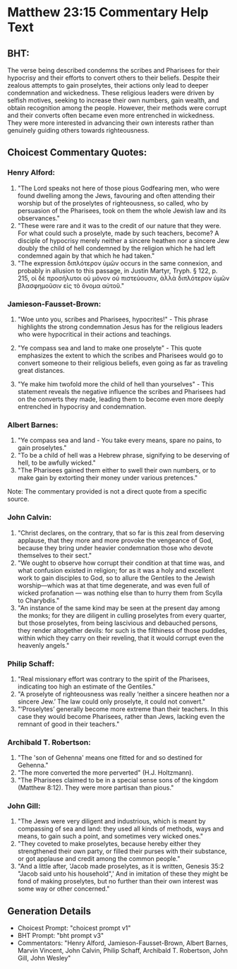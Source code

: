 # Matthew 23:15 Commentary Help Text

## BHT:
The verse being described condemns the scribes and Pharisees for their hypocrisy and their efforts to convert others to their beliefs. Despite their zealous attempts to gain proselytes, their actions only lead to deeper condemnation and wickedness. These religious leaders were driven by selfish motives, seeking to increase their own numbers, gain wealth, and obtain recognition among the people. However, their methods were corrupt and their converts often became even more entrenched in wickedness. They were more interested in advancing their own interests rather than genuinely guiding others towards righteousness.

## Choicest Commentary Quotes:
### Henry Alford:
1. "The Lord speaks not here of those pious Godfearing men, who were found dwelling among the Jews, favouring and often attending their worship but of the proselytes of righteousness, so called, who by persuasion of the Pharisees, took on them the whole Jewish law and its observances." 
2. "These were rare and it was to the credit of our nature that they were. For what could such a proselyte, made by such teachers, become? A disciple of hypocrisy merely neither a sincere heathen nor a sincere Jew doubly the child of hell condemned by the religion which he had left condemned again by that which he had taken."
3. "The expression διπλότερον ὑμῶν occurs in the same connexion, and probably in allusion to this passage, in Justin Martyr, Tryph. § 122, p. 215, οἱ δὲ προσήλυτοι οὐ μόνον οὐ πιστεύουσιν, ἀλλὰ διπλότερον ὑμῶν βλασφημοῦσιν εἰς τὸ ὄνομα αὐτοῦ."

### Jamieson-Fausset-Brown:
1. "Woe unto you, scribes and Pharisees, hypocrites!" - This phrase highlights the strong condemnation Jesus has for the religious leaders who were hypocritical in their actions and teachings.

2. "Ye compass sea and land to make one proselyte" - This quote emphasizes the extent to which the scribes and Pharisees would go to convert someone to their religious beliefs, even going as far as traveling great distances.

3. "Ye make him twofold more the child of hell than yourselves" - This statement reveals the negative influence the scribes and Pharisees had on the converts they made, leading them to become even more deeply entrenched in hypocrisy and condemnation.

### Albert Barnes:
1. "Ye compass sea and land - You take every means, spare no pains, to gain proselytes."
2. "To be a child of hell was a Hebrew phrase, signifying to be deserving of hell, to be awfully wicked."
3. "The Pharisees gained them either to swell their own numbers, or to make gain by extorting their money under various pretences."

Note: The commentary provided is not a direct quote from a specific source.

### John Calvin:
1. "Christ declares, on the contrary, that so far is this zeal from deserving applause, that they more and more provoke the vengeance of God, because they bring under heavier condemnation those who devote themselves to their sect."
2. "We ought to observe how corrupt their condition at that time was, and what confusion existed in religion; for as it was a holy and excellent work to gain disciples to God, so to allure the Gentiles to the Jewish worship—which was at that time degenerate, and was even full of wicked profanation — was nothing else than to hurry them from Scylla to Charybdis."
3. "An instance of the same kind may be seen at the present day among the monks; for they are diligent in culling proselytes from every quarter, but those proselytes, from being lascivious and debauched persons, they render altogether devils: for such is the filthiness of those puddles, within which they carry on their reveling, that it would corrupt even the heavenly angels."

### Philip Schaff:
1. "Real missionary effort was contrary to the spirit of the Pharisees, indicating too high an estimate of the Gentiles."
2. "A proselyte of righteousness was really ‘neither a sincere heathen nor a sincere Jew.’ The law could only proselyte, it could not convert."
3. "‘Proselytes’ generally become more extreme than their teachers. In this case they would become Pharisees, rather than Jews, lacking even the remnant of good in their teachers."

### Archibald T. Robertson:
1. "The 'son of Gehenna' means one fitted for and so destined for Gehenna." 
2. "The more converted the more perverted" (H.J. Holtzmann). 
3. "The Pharisees claimed to be in a special sense sons of the kingdom (Matthew 8:12). They were more partisan than pious."

### John Gill:
1. "The Jews were very diligent and industrious, which is meant by compassing of sea and land: they used all kinds of methods, ways and means, to gain such a point, and sometimes very wicked ones."
2. "They coveted to make proselytes, because hereby either they strengthened their own party, or filled their purses with their substance, or got applause and credit among the common people."
3. "And a little after, 'Jacob made proselytes, as it is written, Genesis 35:2 "Jacob said unto his household",' And in imitation of these they might be fond of making proselytes, but no further than their own interest was some way or other concerned."


## Generation Details
- Choicest Prompt: "choicest prompt v1"
- BHT Prompt: "bht prompt v3"
- Commentators: "Henry Alford, Jamieson-Fausset-Brown, Albert Barnes, Marvin Vincent, John Calvin, Philip Schaff, Archibald T. Robertson, John Gill, John Wesley"
